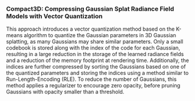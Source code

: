 ### Compact3D: Compressing Gaussian Splat Radiance Field Models with Vector Quantization

This approach introduces a vector quantization method based on the K-means algorithm to quantize the Gaussian parameters in 3D Gaussian splatting, as many Gaussians may share similar parameters. Only a small codebook is stored along with the index of the code for each Gaussian, resulting in a large reduction in the storage of the learned radiance fields and a reduction of the memory footprint at rendering time. Additionally, the indices are further compressed by sorting the Gaussians based on one of the quantized parameters and storing the indices using a method similar to Run-Length-Encoding (RLE). To reduce the number of Gaussians, this method applies a regularizer to encourage zero opacity, before pruning Gaussians with opacity smaller than a threshold.